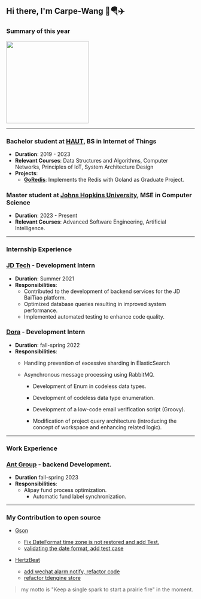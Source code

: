 ## Hi there, I'm Carpe-Wang 👋🪂✈️

### Summary of this year
<img align="" height="220px" src="https://github-readme-stats.vercel.app/api/top-langs/?username=Carpe-Wang&hide_title=true&hide_border=true&layout=compact&bg_color=0,73FA79,73FDFF,D783FF&theme=graywhite&locale=en" />

------------------------------------

### Bachelor student at [HAUT](https://computer.haut.edu.cn/), BS in Internet of Things
- **Duration**: 2019 - 2023
- **Relevant Courses**: Data Structures and Algorithms, Computer Networks, Principles of IoT, System Architecture Design
- **Projects**: 
  - **[GoRedis](https://github.com/Carpe-Wang/GoRedis)**: Implements the Redis with Goland as Graduate Project.

### Master student at  [Johns Hopkins University](https://engineering.jhu.edu), MSE in Computer Science
- **Duration**: 2023 - Present
- **Relevant Courses**: Advanced Software Engineering, Artificial Intelligence.

------------------------------------
### Internship Experience

### [JD Tech](https://www.jdt.com.cn/) -  Development Intern
- **Duration**: Summer 2021
- **Responsibilities**: 
  - Contributed to the development of backend services for the JD BaiTiao platform.
  - Optimized database queries resulting in improved system performance.
  - Implemented automated testing to enhance code quality.

### [Dora](https://www.dora.run/) - Development Intern
- **Duration**: fall-spring 2022
- **Responsibilities**:
  - Handling prevention of excessive sharding in ElasticSearch
  
  - Asynchronous message processing using RabbitMQ.

	- Development of Enum in codeless data types.

	- Development of codeless data type enumeration.

	- Development of a low-code email verification script (Groovy).

	- Modification of project query architecture (introducing the concept of workspace and enhancing related logic).

------------------------------------
### Work Experience
### [Ant Group](https://www.antgroup.com/en) - backend Development.
- **Duration** fall-spring 2023
- **Responsibilities**:
	- Alipay fund process optimization.
 		- Automatic fund label synchronization.
------------------------------------

### My Contribution to open source
- [Gson](https://github.com/google/gson)
  - [Fix DateFormat time zone is not restored and add Test.](https://github.com/google/gson/pull/2549)
  - [validating the date format, add test case](https://github.com/google/gson/pull/2538)
 
- [HertzBeat](https://github.com/dromara/hertzbeat)
  - [add wechat alarm notify, refactor code ](https://github.com/dromara/hertzbeat/pull/1516)
  - [refactor tdengine store](https://github.com/dromara/hertzbeat/pull/1513)
 
> my motto is "Keep a single spark to start a prairie fire" in the moment.
